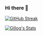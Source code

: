 ### Hi there 👋

[![GitHub Streak](https://github-readme-streak-stats.herokuapp.com/?user=haejin95&theme=dark)](https://git.io/streak-stats)
  
[![Gillog's Stats](https://github-readme-stats.vercel.app/api?username=haejin95&show_icons=true&theme=dracula)](https://github.com/haejin95?tab=repositories)
<!-- &nbsp;[![Top Languages](https://github-readme-stats.vercel.app/api/top-langs/?username=haejin95&layout=compact&theme=dracula)](https://github.com/haejin95?tab=repositories) -->


<!--
**haejin95/haejin95** is a ✨ _special_ ✨ repository because its `README.md` (this file) appears on your GitHub profile.

Here are some ideas to get you started:

- 🔭 I’m currently working on ...
- 🌱 I’m currently learning ...
- 👯 I’m looking to collaborate on ...
- 🤔 I’m looking for help with ...
- 💬 Ask me about ...
- 📫 How to reach me: ...
- 😄 Pronouns: ...
- ⚡ Fun fact: ...
-->



